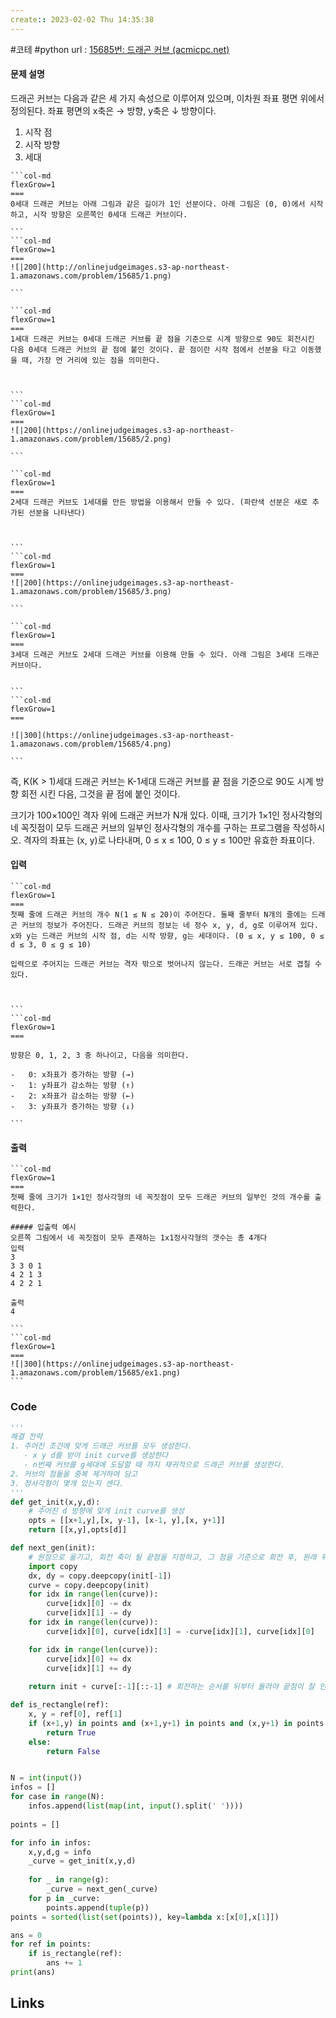 ```yaml
---
create:: 2023-02-02 Thu 14:35:38
---
```

#코테  #python 
url : [15685번: 드래곤 커브 (acmicpc.net)](https://www.acmicpc.net/problem/15685)
#### 문제 설명
드래곤 커브는 다음과 같은 세 가지 속성으로 이루어져 있으며, 이차원 좌표 평면 위에서 정의된다. 좌표 평면의 x축은 → 방향, y축은 ↓ 방향이다.

1.  시작 점
2.  시작 방향
3.  세대


````col
```col-md
flexGrow=1
===
0세대 드래곤 커브는 아래 그림과 같은 길이가 1인 선분이다. 아래 그림은 (0, 0)에서 시작하고, 시작 방향은 오른쪽인 0세대 드래곤 커브이다.

```
```col-md
flexGrow=1
===
![|200](http://onlinejudgeimages.s3-ap-northeast-1.amazonaws.com/problem/15685/1.png)

```
````



````col
```col-md
flexGrow=1
===
1세대 드래곤 커브는 0세대 드래곤 커브를 끝 점을 기준으로 시계 방향으로 90도 회전시킨 다음 0세대 드래곤 커브의 끝 점에 붙인 것이다. 끝 점이란 시작 점에서 선분을 타고 이동했을 때, 가장 먼 거리에 있는 점을 의미한다.



```
```col-md
flexGrow=1
===
![|200](https://onlinejudgeimages.s3-ap-northeast-1.amazonaws.com/problem/15685/2.png)

```
````

````col
```col-md
flexGrow=1
===
2세대 드래곤 커브도 1세대를 만든 방법을 이용해서 만들 수 있다. (파란색 선분은 새로 추가된 선분을 나타낸다)



```
```col-md
flexGrow=1
===
![|200](https://onlinejudgeimages.s3-ap-northeast-1.amazonaws.com/problem/15685/3.png)

```
````

````col
```col-md
flexGrow=1
===
3세대 드래곤 커브도 2세대 드래곤 커브를 이용해 만들 수 있다. 아래 그림은 3세대 드래곤 커브이다.


```
```col-md
flexGrow=1
===

![|300](https://onlinejudgeimages.s3-ap-northeast-1.amazonaws.com/problem/15685/4.png)

```
````


즉, K(K > 1)세대 드래곤 커브는 K-1세대 드래곤 커브를 끝 점을 기준으로 90도 시계 방향 회전 시킨 다음, 그것을 끝 점에 붙인 것이다.

크기가 100×100인 격자 위에 드래곤 커브가 N개 있다. 이때, 크기가 1×1인 정사각형의 네 꼭짓점이 모두 드래곤 커브의 일부인 정사각형의 개수를 구하는 프로그램을 작성하시오. 격자의 좌표는 (x, y)로 나타내며, 0 ≤ x ≤ 100, 0 ≤ y ≤ 100만 유효한 좌표이다.

#### 입력

````col
```col-md
flexGrow=1
===
첫째 줄에 드래곤 커브의 개수 N(1 ≤ N ≤ 20)이 주어진다. 둘째 줄부터 N개의 줄에는 드래곤 커브의 정보가 주어진다. 드래곤 커브의 정보는 네 정수 x, y, d, g로 이루어져 있다. x와 y는 드래곤 커브의 시작 점, d는 시작 방향, g는 세대이다. (0 ≤ x, y ≤ 100, 0 ≤ d ≤ 3, 0 ≤ g ≤ 10)

입력으로 주어지는 드래곤 커브는 격자 밖으로 벗어나지 않는다. 드래곤 커브는 서로 겹칠 수 있다.



```
```col-md
flexGrow=1
===

방향은 0, 1, 2, 3 중 하나이고, 다음을 의미한다.

-   0: x좌표가 증가하는 방향 (→)
-   1: y좌표가 감소하는 방향 (↑)
-   2: x좌표가 감소하는 방향 (←)
-   3: y좌표가 증가하는 방향 (↓)

```
````





#### 출력
````col
```col-md
flexGrow=1
===
첫째 줄에 크기가 1×1인 정사각형의 네 꼭짓점이 모두 드래곤 커브의 일부인 것의 개수를 출력한다.

##### 입출력 예시
오른쪽 그림에서 네 꼭짓점이 모두 존재하는 1x1정사각형의 갯수는 총 4개다 
입력
3
3 3 0 1
4 2 1 3
4 2 2 1

출력
4

```
```col-md
flexGrow=1
===
![|300](https://onlinejudgeimages.s3-ap-northeast-1.amazonaws.com/problem/15685/ex1.png)
```
````






### Code
```python
'''
해결 전략 
1. 주어진 조건에 맞게 드래곤 커브를 모두 생성한다.
   - x y d를 받아 init curve를 생성한다
   - n번째 커브를 g세대에 도달할 때 까지 재귀적으로 드래곤 커브를 생성한다.
2. 커브의 점들을 중복 제거하여 담고
3. 정사각형이 몇개 있는지 센다.
'''
def get_init(x,y,d):
	# 주어진 d 방향에 맞게 init curve를 생성
    opts = [[x+1,y],[x, y-1], [x-1, y],[x, y+1]]
    return [[x,y],opts[d]]

def next_gen(init):
	# 원점으로 옮기고, 회전 축이 될 끝점을 지정하고, 그 점을 기준으로 회전 후, 원래 위치로 원복
    import copy
    dx, dy = copy.deepcopy(init[-1])
    curve = copy.deepcopy(init)
    for idx in range(len(curve)):
        curve[idx][0] -= dx
        curve[idx][1] -= dy
    for idx in range(len(curve)):
        curve[idx][0], curve[idx][1] = -curve[idx][1], curve[idx][0]

    for idx in range(len(curve)):
        curve[idx][0] += dx
        curve[idx][1] += dy
    
    return init + curve[:-1][::-1] # 회전하는 순서를 뒤부터 돌려야 끝점이 잘 인식된다.

def is_rectangle(ref):
    x, y = ref[0], ref[1]
    if (x+1,y) in points and (x+1,y+1) in points and (x,y+1) in points:
        return True
    else:
        return False


N = int(input())
infos = []
for case in range(N):
    infos.append(list(map(int, input().split(' '))))
    
points = []

for info in infos:
    x,y,d,g = info
    _curve = get_init(x,y,d)
    
    for _ in range(g):
        _curve = next_gen(_curve)
    for p in _curve:
        points.append(tuple(p))
points = sorted(list(set(points)), key=lambda x:[x[0],x[1]])

ans = 0
for ref in points:
    if is_rectangle(ref):
        ans += 1
print(ans)
```

## Links
